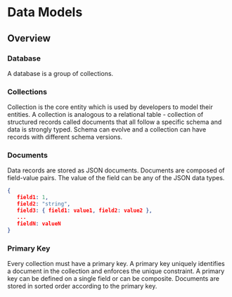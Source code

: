 # Data Models

## **Overview**

### Database

A database is a group of collections.

### **Collections**

Collection is the core entity which is used by developers to model their entities. A collection is analogous to a relational table - collection of structured records called documents that all follow a specific schema and data is strongly typed. Schema can evolve and a collection can have records with different schema versions.

### Documents

Data records are stored as JSON documents. Documents are composed of field-value pairs. The value of the field can be any of the JSON data types.

```json
{
   field1: 1,
   field2: "string",
   field3: { field1: value1, field2: value2 },
   ...
   fieldN: valueN
}
```

### Primary Key

Every collection must have a primary key. A primary key uniquely identifies a document in the collection and enforces the unique constraint. A primary key can be defined on a single field or can be composite. Documents are stored in sorted order according to the primary key.
